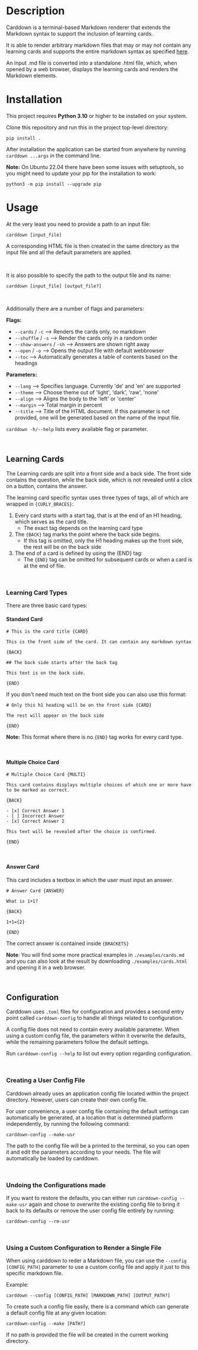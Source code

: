 # Description

Carddown is a terminal-based Markdown renderer that extends the Markdown syntax to support the inclusion of learning cards.

It is able to render arbitrary markdown files that may or may not contain any learning cards and supports the entire markdown syntax as specified [here](https://www.markdownguide.org/cheat-sheet/).

An input .md file is converted into a standalone .html file, which, when opened by a web browser, displays the learning cards and renders the Markdown elements.



# Installation


This project requires **Python 3.10** or higher to be installed on your system.

Clone this repository and run this in the project top-level directory:
```
pip install .
```

After installation the application can be started from anywhere by running `carddown ...args` in the command line.

**Note:**
On Ubuntu 22.04 there have been some issues with setuptools, so you might need to update your pip for the installation to work:

```
python3 -m pip install --upgrade pip
```


# Usage

At the very least you need to provide a path to an input file:

```
carddown [input_file]
```

A corresponding HTML file is then created in the same directory as the input file and all the default parameters are applied.

<br/>

It is also possible to specify the path to the output file and its name:

```
carddown [input_file] [output_file?]
```

<br/>

Additionally there are a number of flags and parameters:

**Flags:**

-   `--cards` / `-c` --> Renders the cards only, no markdown
-   `--shuffle` / `-s` --> Render the cards only in a random order
-   `--show-answers` / `-sh` --> Answers are shown right away
-   `--open` / `-o` --> Opens the output file with default webbrowser
-   `--toc` --> Automatically generates a table of contents based on the headings


**Parameters:**

- `--lang` --> Specifies language. Currently 'de' and 'en' are supported
- `--theme` --> Choose theme out of 'light', 'dark', 'raw', 'none'
- `--align` --> Aligns the body to the 'left' or 'center'
- `--margin` --> Total margin in percent
- `--title` -->  Title of the HTML document. If this parameter is not provided, one will be generated based on the name of the input file. 

`carddown -h/--help` lists every available flag or parameter.

<br/>

## Learning Cards

The Learning cards are split into a front side and a back side. The front side contains the question, while the back side, which is not revealed until a click on a button, contains the answer.

The learning card specific syntax uses three types of tags, all of which are wrapped in `{CURLY_BRACES}`:

1. Every card starts with a start tag, that is at the end of an H1 heading, which serves as the card title.
   - The exact tag depends on the learning card type
2. The `{BACK}` tag marks the point where the back side begins.
   - If this tag is omitted, only the H1 heading makes up the front side, the rest will be on the back side
3. The end of a card is defined by using the {END} tag:
   - The `{END}` tag can be omitted for subsequent cards or when a card is at the end of file.

<br/>

### Learning Card Types

There are three basic card types:



#### Standard Card

```
# This is the card title {CARD}

This is the front side of the card. It can contain any markdown syntax

{BACK}

## The back side starts after the back tag

This text is on the back side.

{END}

```


If you don't need much text on the front side you can also use this format:


```
# Only this h1 heading will be on the front side {CARD}

The rest will appear on the back side

{END}
```

**Note:** This format where there is no `{END}` tag works for every card type.



<br/>

#### Multiple Choice Card

```
# Multiple Choice Card {MULTI}

This card contains displays multiple choices of which one or more have to be marked as correct.

{BACK}

- [x] Correct Answer 1
- [ ] Incorrect Answer
- [x] Correct Answer 2

This text will be revealed after the choice is confirmed.

{END}

```


<br/>

#### Answer Card

This card includes a textbox in which the user must input an answer.

```
# Answer Card {ANSWER}

What is 1+1?

{BACK}

1+1={2}

{END}

```

The correct answer is contained inside `{BRACKETS}`

**Note**: You will find some more practical examples in `./examples/cards.md` and you can also look at the result by downloading `./examples/cards.html` and opening it in a web browser.

<br/>

## Configuration

Carddown uses `.toml` files for configuration and provides a second entry point called `carddown-config` to handle all things related to configuration.

A config file does not need to contain every available parameter. When using a custom config file, the parameters within it overwrite the defaults, while the remaining parameters follow the default settings.

Run `carddown-config --help` to list out every option regarding configuration.

<br/>

### Creating a User Config File

Carddown already uses an application config file located within the project directory. However, users can create their own config file.

For user convenience, a user config file containing the default settings can automatically be generated, at a location that is determined platform independently, by running the following command:

```
carddown-config --make-usr 
```

The path to the config file will be a printed to the terminal, so you can open it and edit the parameters according to your needs. The file will automatically be loaded by carddown.

<br/>

### Undoing the Configurations made

If you want to restore the defaults, you can either run 
`carddown-config --make-usr` again and chose to overwrite the existing config file to bring it back to its defaults or remove the user config file entirely by running:

```
carddown-config --rm-usr
```

<br/>

### Using a Custom Configuration to Render a Single File

When using carddown to reder a Markdown file, you can use the `--config [CONFIG_PATH]` parameter to use a custom config file and apply it just to this specific markdown file.

Example:

```
carddown --config [CONFIG_PATH] [MARKDOWN_PATH] [OUTPUT_PATH?]
```

To create such a config file easily, there is a command which can generate a default config file at any given location:

```
carddown-config --make [PATH?]
```

If no path is provided the file will be created in the current working directory.


